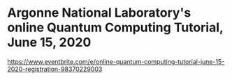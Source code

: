 # Argonne National Laboratory's online Quantum Computing Tutorial, June 15, 2020

https://www.eventbrite.com/e/online-quantum-computing-tutorial-june-15-2020-registration-98370229003
